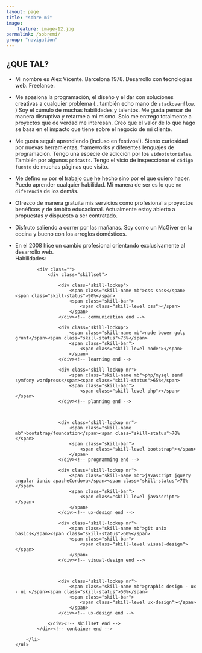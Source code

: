 ```yaml
---
layout: page
title: "sobre mi"
image:
    feature: image-12.jpg
permalink: /sobremi/
group: "navigation"
---
```


<h2>¿QUE TAL?</h2>

<div>
	<ul>
		<li><p>Mi nombre es Alex Vicente. Barcelona 1978. Desarrollo con tecnologías web. Freelance. </p></li>
		<li>
			<p>Me apasiona la programación, el diseño y el dar con soluciones creativas a cualquier problema (...también echo mano de <code>stackoverflow</code>. ) Soy el cúmulo de muchas habilidades y talentos. Me gusta pensar de manera disruptiva y retarme a mi mismo. Solo me entrego totalmente a proyectos que de verdad me interesan. Creo que el valor de lo que hago se basa en el impacto que tiene sobre el negocio de mi cliente.</p>
		</li>
		<li>
			<p>Me gusta seguir aprendiendo (incluso en festivos!). Siento curiosidad por nuevas herramientas, frameworks y diferentes lenguajes de programación. Tengo una especie de adicción por los <code>videotutoriales</code>. También por algunos <code>podcasts</code>. Tengo el vicio de inspeccionar el <code>código fuente</code> de muchas páginas que visito.</p>
		</li>
		<li>
			<p>Me defino <code>no</code> por el trabajo que he hecho sino por el que quiero hacer. Puedo aprender cualquier habilidad. Mi manera de ser es lo que <code>me diferencia</code> de los demás.</p>
		</li>
		<li>
			<p>Ofrezco de manera gratuita mis servicios como profesional a proyectos benéficos y de ámbito educacional. Actualmente estoy abierto a propuestas y dispuesto a ser contratado.</p>
		</li>
		<li>
			<p>Disfruto saliendo a correr por las mañanas. Soy como un McGiver en la cocina y bueno con los arreglos domésticos.</p>
		</li>
		<li><p>En el 2008 hice un cambio profesional orientando exclusivamente al desarrollo web. <br>Habilidades:</p>

			<div class="">
				<div class="skillset">

					<div class="skill-lockup">
						<span class="skill-name mb">css sass</span><span class="skill-status">90%</span>
						<span class="skill-bar">
							<span class="skill-level css"></span>
						</span>
					</div><!-- communication end -->

					<div class="skill-lockup">
						<span class="skill-name mb">node bower gulp grunt</span><span class="skill-status">75%</span>
						<span class="skill-bar">
							<span class="skill-level node"></span>
						</span>
					</div><!-- learning end -->					

					<div class="skill-lockup mr">
						<span class="skill-name mb">php/mysql zend symfony wordpress</span><span class="skill-status">65%</span>
						<span class="skill-bar">
							<span class="skill-level php"></span></span>
					</div><!-- planning end -->



					<div class="skill-lockup mr">
						<span class="skill-name mb">bootstrap/foundation</span><span class="skill-status">70%</span>
						<span class="skill-bar">
							<span class="skill-level bootstrap"></span>
						</span>
					</div><!-- programming end -->

					<div class="skill-lockup mr">
						<span class="skill-name mb">javascript jquery angular ionic apacheCordova</span><span class="skill-status">70%</span>
						<span class="skill-bar">
							<span class="skill-level javascript"></span>
						</span>
					</div><!-- ux-design end -->					

					<div class="skill-lockup mr">
						<span class="skill-name mb">git unix basics</span><span class="skill-status">60%</span>
						<span class="skill-bar">
							<span class="skill-level visual-design"></span>
						</span>
					</div><!-- visual-design end -->



					<div class="skill-lockup mr">
						<span class="skill-name mb">graphic design - ux - ui </span><span class="skill-status">50%</span>
						<span class="skill-bar">
							<span class="skill-level ux-design"></span>
						</span>
					</div><!-- ux-design end -->

				</div><!-- skillset end -->
			</div><!-- container end -->

		</li>
	</ul>
</div>




